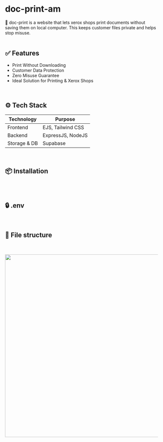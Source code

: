 # doc-print-am
📄 doc-print is a website that lets xerox shops print documents without saving them on local computer. This keeps customer files private and helps stop misuse.
<br><br>

## ✅ Features
- Print Without Downloading
- Customer Data Protection
- Zero Misuse Guarantee
- Ideal Solution for Printing & Xerox Shops


<br>

## ⚙️ Tech Stack
| Technology   | Purpose                |
|--------------|------------------------|
| Frontend     | EJS, Tailwind CSS      |
| Backend      | ExpressJS, NodeJS      |
| Storage & DB | Supabase               |

<br>

## 📦 Installation 
```bash

```

<br>

## 🔒 .env

<br>



## 📁 File structure





<br> <br>
<img src="https://i.ibb.co/4RtY5Q2V/IMG-20250712-WA0001.jpg" width="600">
<br> 
